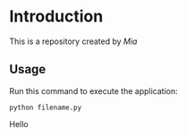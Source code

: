 # Introduction


This is a repository created by *Mia*


## Usage


Run this command to execute the application:


`python filename.py`

 
Hello
```
